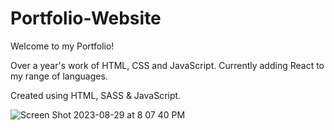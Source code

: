 # Portfolio-Website

Welcome to my Portfolio! 

Over a year's work of HTML, CSS and JavaScript. Currently adding React to my range of languages.

Created using HTML, SASS & JavaScript.



![Screen Shot 2023-08-29 at 8 07 40 PM](https://github.com/MacMittenss/Portfolio-Website/assets/138247485/e95eda6b-a577-4a79-99c3-5cf251b54588)
